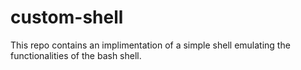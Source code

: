 # custom-shell

This repo contains an implimentation of a simple shell emulating the functionalities of the bash shell.